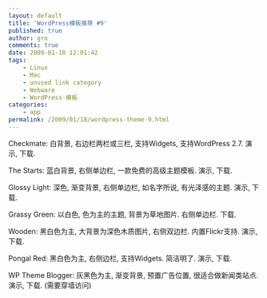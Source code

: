 ```yaml
---
layout: default
title: 'WordPress模板推荐 #9'
published: true
author: gro
comments: true
date: 2009-01-18 12:01:42
tags:
    - Linux
    - Mac
    - unused link category
    - Webware
    - WordPress-模板
categories:
    - app
permalink: /2009/01/18/wordpress-theme-9.html
---
```



Checkmate: 白背景, 右边栏两栏或三栏, 支持Widgets, 支持WordPress 2.7. 演示, 下载.



 

The Starts: 蓝白背景, 右侧单边栏, 一款免费的高级主题模板. 演示, 下载.

 

Glossy Light: 深色, 渐变背景, 右侧单边栏, 如名字所说, 有光泽感的主题. 演示, 下载.

 

Grassy Green: 以白色, 色为主的主题, 背景为草地图片. 右侧单边栏. 下载.

 

Wooden: 黑白色为主, 大背景为深色木质图片, 右侧双边栏. 内置Flickr支持. 演示, 下载.

 

Pongal Red: 黑白色为主, 右侧边栏, 支持Widgets. 简洁明了. 演示, 下载.

 

WP Theme Blogger: 灰黑色为主, 渐变背景, 预置广告位置, 很适合做新闻类站点. 演示, 下载. (需要穿墙访问)